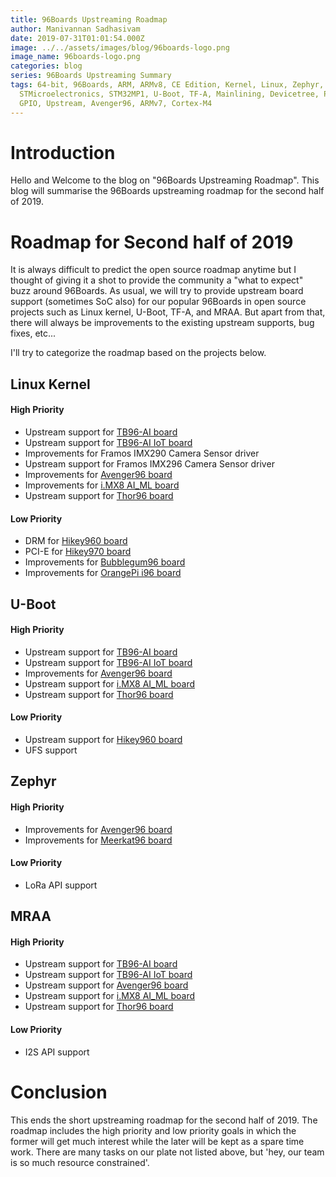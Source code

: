 ```yaml
---
title: 96Boards Upstreaming Roadmap
author: Manivannan Sadhasivam
date: 2019-07-31T01:01:54.000Z
image: ../../assets/images/blog/96boards-logo.png
image_name: 96boards-logo.png
categories: blog
series: 96Boards Upstreaming Summary
tags: 64-bit, 96Boards, ARM, ARMv8, CE Edition, Kernel, Linux, Zephyr,
  STMicroelectronics, STM32MP1, U-Boot, TF-A, Mainlining, Devicetree, Pinctrl,
  GPIO, Upstream, Avenger96, ARMv7, Cortex-M4
---
```


# Introduction

Hello and Welcome to the blog on "96Boards Upstreaming Roadmap". This
blog will summarise the 96Boards upstreaming roadmap for the second half of
2019.

# Roadmap for Second half of 2019

It is always difficult to predict the open source roadmap anytime but I thought
of giving it a shot to provide the community a "what to expect" buzz around
96Boards. As usual, we will try to provide upstream board support (sometimes SoC
also) for our popular 96Boards in open source projects such as Linux kernel,
U-Boot, TF-A, and MRAA. But apart from that, there will always be improvements
to the existing upstream supports, bug fixes, etc...

I'll try to categorize the roadmap based on the projects below.

## Linux Kernel

#### High Priority

* Upstream support for [TB96-AI board](https://www.96boards.org/product/tb-96ai/)
* Upstream support for [TB96-AI IoT board](https://www.96boards.org/product/tb-96aiot/)
* Improvements for Framos IMX290 Camera Sensor driver
* Upstream support for Framos IMX296 Camera Sensor driver
* Improvements for [Avenger96 board](https://www.96boards.org/product/avenger96/)
* Improvements for [i.MX8 AI_ML board](https://www.arrow.com/en/products/imx8-ai-ml/arrow-development-tools)
* Upstream support for [Thor96 board](https://www.arrow.com/en/products/i.imx8-thor96/arrow-development-tools)

#### Low Priority

* DRM for [Hikey960 board](https://www.96boards.org/product/hikey960/)
* PCI-E for [Hikey970 board](https://www.96boards.org/product/hikey970/)
* Improvements for [Bubblegum96 board](https://www.96boards.org/product/bubblegum-96/)
* Improvements for [OrangePi i96 board](https://www.96boards.org/product/orangepi-i96/)

## U-Boot

#### High Priority

* Upstream support for [TB96-AI board](https://www.96boards.org/product/tb-96ai/)
* Upstream support for [TB96-AI IoT board](https://www.96boards.org/product/tb-96aiot/)
* Improvements for [Avenger96 board](https://www.96boards.org/product/avenger96/)
* Upstream support for [i.MX8 AI_ML board](https://www.arrow.com/en/products/imx8-ai-ml/arrow-development-tools)
* Upstream support for [Thor96 board](https://www.arrow.com/en/products/i.imx8-thor96/arrow-development-tools)

#### Low Priority

* Upstream support for [Hikey960 board](https://www.96boards.org/product/hikey960/)
* UFS support

## Zephyr

#### High Priority

* Improvements for [Avenger96 board](https://www.96boards.org/product/avenger96/)
* Improvements for [Meerkat96 board](https://www.96boards.org/product/imx7-96/)

#### Low Priority

* LoRa API support

## MRAA

#### High Priority

* Upstream support for [TB96-AI board](https://www.96boards.org/product/tb-96ai/)
* Upstream support for [TB96-AI IoT board](https://www.96boards.org/product/tb-96aiot/)
* Upstream support for [Avenger96 board](https://www.96boards.org/product/avenger96/)
* Upstream support for [i.MX8 AI_ML board](https://www.arrow.com/en/products/imx8-ai-ml/arrow-development-tools)
* Upstream support for [Thor96 board](https://www.arrow.com/en/products/i.imx8-thor96/arrow-development-tools)

#### Low Priority

* I2S API support

# Conclusion

This ends the short upstreaming roadmap for the second half of 2019. The
roadmap includes the high priority and low priority goals in which the former
will get much interest while the later will be kept as a spare time work. There
are many tasks on our plate not listed above, but 'hey, our team is so much
resource constrained'.
